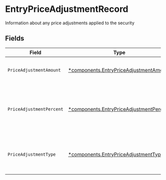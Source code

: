 # EntryPriceAdjustmentRecord

Information about any price adjustments applied to the security


## Fields

| Field                                                                                                    | Type                                                                                                     | Required                                                                                                 | Description                                                                                              | Example                                                                                                  |
| -------------------------------------------------------------------------------------------------------- | -------------------------------------------------------------------------------------------------------- | -------------------------------------------------------------------------------------------------------- | -------------------------------------------------------------------------------------------------------- | -------------------------------------------------------------------------------------------------------- |
| `PriceAdjustmentAmount`                                                                                  | [*components.EntryPriceAdjustmentAmount](../../models/components/entrypriceadjustmentamount.md)          | :heavy_minus_sign:                                                                                       | Total monetary value of the price_adjustment                                                             | {<br/>"value": "0.25"<br/>}                                                                              |
| `PriceAdjustmentPercent`                                                                                 | [*components.EntryPriceAdjustmentPercent](../../models/components/entrypriceadjustmentpercent.md)        | :heavy_minus_sign:                                                                                       | The percent at which the price was adjusted. Expressed as a number from 0.00-100 (rounded to 2 decimals) | {<br/>"value": "0.25"<br/>}                                                                              |
| `PriceAdjustmentType`                                                                                    | [*components.EntryPriceAdjustmentType](../../models/components/entrypriceadjustmenttype.md)              | :heavy_minus_sign:                                                                                       | The type of price adjustment being applied by the broker to the net price of the security                | MARKUP                                                                                                   |